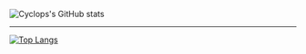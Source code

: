 ![Cyclops's GitHub stats](https://github-readme-stats.vercel.app/api?username=CYCLOP5&count_private=true&show_icons=true&theme=transparent)






---------------






[![Top Langs](https://github-readme-stats.vercel.app/api/top-langs/?username=CYCLOP5&layout=donut&theme=transparent)](https://github.com/anuraghazra/github-readme-stats)

